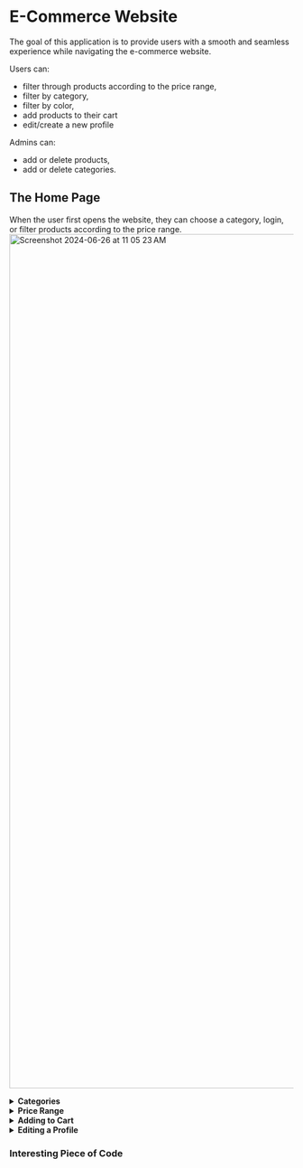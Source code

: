 # E-Commerce Website

The goal of this application is to provide users with a smooth and seamless experience while navigating the e-commerce website. 

Users can:
- filter through products according to the price range,
- filter by category,
- filter by color,
- add products to their cart
- edit/create a new profile

Admins can:
- add or delete products,
- add or delete categories.


## The Home Page

When the user first opens the website, they can choose a category, login, or filter products according to the price range. 
<img width="1512" alt="Screenshot 2024-06-26 at 11 05 23 AM" src="https://github.com/hibbaafzal/CapstoneThree_ECommerce/assets/166542360/ba27849a-6f00-4e76-a4a8-6acb4e8a75b4">


<details> 
  
  **<summary> Categories </summary>**


  ### Testing In Postman

  <img width="799" alt="Screenshot 2024-06-26 at 11 22 32 AM" src="https://github.com/hibbaafzal/CapstoneThree_ECommerce/assets/166542360/bb9d04bb-85b3-4831-ba74-fa574d367882">


  ### Add/Delete a Category 

  Only admins are allowed to add categories to the website.

  <img width="822" alt="Screenshot 2024-06-26 at 11 27 04 AM" src="https://github.com/hibbaafzal/CapstoneThree_ECommerce/assets/166542360/ac8de1dd-8f22-458b-a58d-e525bf981810">


Once the category is added, it will show up on the website.


<img width="359" alt="Screenshot 2024-06-26 at 11 27 49 AM" src="https://github.com/hibbaafzal/CapstoneThree_ECommerce/assets/166542360/33d627fd-9684-4a70-a12d-2d87081263b6">


Admins can also delete categories, and it will be deleted from the website. The admin has to specify which category id they would like to remove, and it will be removed. 



<img width="816" alt="Screenshot 2024-06-26 at 11 31 42 AM" src="https://github.com/hibbaafzal/CapstoneThree_ECommerce/assets/166542360/c7edd5bb-dcb2-473d-9a06-220804854c76">


<img width="356" alt="Screenshot 2024-06-26 at 11 32 25 AM" src="https://github.com/hibbaafzal/CapstoneThree_ECommerce/assets/166542360/3b486e99-8152-4305-b21d-70f8589720ea">




If a user wants to add/delete a category, it will result in an error. 


<img width="786" alt="Screenshot 2024-06-26 at 11 28 58 AM" src="https://github.com/hibbaafzal/CapstoneThree_ECommerce/assets/166542360/91aa3edd-7ea7-4685-a75c-4d976c315b95">


  
### Filter by Category


Users can filter products by the category.


<img width="347" alt="Screenshot 2024-06-26 at 11 13 49 AM" src="https://github.com/hibbaafzal/CapstoneThree_ECommerce/assets/166542360/a7145bf8-c525-4679-a59c-321ebcdfeadf">

Once they choose a category, only products from that category will be displpayed. 

<img width="1512" alt="Screenshot 2024-06-26 at 11 15 23 AM" src="https://github.com/hibbaafzal/CapstoneThree_ECommerce/assets/166542360/fc78dca0-23c9-4efe-bc26-3bec2073ac01">

  
</details>



<details> 
  
  **<summary> Price Range </summary>**


  ### Filter by Price

  Users can filter by the price, using the slider, and only products within that price range will be displayed. 

  
  <img width="836" alt="Screenshot 2024-06-26 at 11 17 49 AM" src="https://github.com/hibbaafzal/CapstoneThree_ECommerce/assets/166542360/932e1a0e-f211-418c-adb6-2548accd7a91">
  

  <img width="1116" alt="Screenshot 2024-06-26 at 11 18 57 AM" src="https://github.com/hibbaafzal/CapstoneThree_ECommerce/assets/166542360/34c51026-ee05-4f55-82b0-c3150c8f0307">

</details>



<details> 
  
  **<summary> Adding to Cart </summary>**

Users are also able to add products to their cart, view their cart, and clear their cart. When a user logs out, and logs back into their account, the cart items, are still avaliable for them to see.


A user must be logged in, in order to add products to their cart.

<img width="1326" alt="Screenshot 2024-06-26 at 11 43 38 AM" src="https://github.com/hibbaafzal/CapstoneThree_ECommerce/assets/166542360/4d13afb3-e500-4986-985a-5df262b3f46b">


When the user logs in, their cart is availiable for them to see. 

<img width="303" alt="Screenshot 2024-06-26 at 11 43 08 AM" src="https://github.com/hibbaafzal/CapstoneThree_ECommerce/assets/166542360/e8bb6b6f-382e-4829-99bb-1fa30769f42d">




View Cart:

<img width="1320" alt="Screenshot 2024-06-26 at 11 46 10 AM" src="https://github.com/hibbaafzal/CapstoneThree_ECommerce/assets/166542360/1ee5cecf-43d8-4d4d-abce-7491539d4546">


### Testing with Postman


Add a Product to Cart

<img width="787" alt="Screenshot 2024-06-26 at 11 47 56 AM" src="https://github.com/hibbaafzal/CapstoneThree_ECommerce/assets/166542360/980d9875-5ad0-4ff2-8625-305ab6f8626e">


Delete All Items From Cart
 <img width="803" alt="Screenshot 2024-06-26 at 11 49 02 AM" src="https://github.com/hibbaafzal/CapstoneThree_ECommerce/assets/166542360/c31b7c07-c5ba-4683-a20a-a66049111c89">



Add Another Product To Cart/Get Cart

<img width="797" alt="Screenshot 2024-06-26 at 11 50 15 AM" src="https://github.com/hibbaafzal/CapstoneThree_ECommerce/assets/166542360/9236c4ca-a501-477e-a9f5-cffa97769a38">



<img width="821" alt="Screenshot 2024-06-26 at 11 50 58 AM" src="https://github.com/hibbaafzal/CapstoneThree_ECommerce/assets/166542360/19aa3ee1-7825-4a5f-84c8-0d31c2d1d305">


</details> 


<details> 
  
**<summary> Editing a Profile </summary>**

Users can also edit their profiles.

 <img width="1190" alt="Screenshot 2024-06-26 at 1 01 39 PM" src="https://github.com/hibbaafzal/CapstoneThree_ECommerce/assets/166542360/f274f034-29fc-4c3b-b18e-9f27c4bc5262">


Once a profile is edited in the website, it is updated in the database as well. 

<img width="738" alt="Screenshot 2024-06-26 at 1 07 22 PM" src="https://github.com/hibbaafzal/CapstoneThree_ECommerce/assets/166542360/a18f84c7-4671-4f4c-9920-47706eab2887">

</details> 

### Interesting Piece of Code



